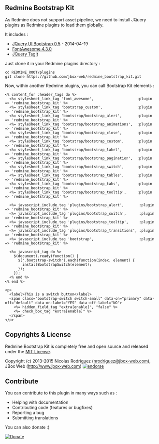 ## Redmine Bootstrap Kit

As Redmine does not support asset pipeline, we need to install JQuery plugins as Redmine plugins to load them globally.

It includes :

* [JQuery UI Bootstrap 0.5](http://jquery-ui-bootstrap.github.io/jquery-ui-bootstrap/) - 2014-04-19
* [FontAwesome 4.3.0](http://fortawesome.github.io/Font-Awesome/)
* [JQuery TagIt](http://aehlke.github.io/tag-it/)

Just clone it in your Redmine plugins directory :

    cd REDMINE_ROOT/plugins
    git clone https://github.com/jbox-web/redmine_bootstrap_kit.git

Now, within another Redmine plugins, you can call Bootstrap Kit elements :

```
<% content_for :header_tags do %>
  <%= stylesheet_link_tag 'font_awesome',                    :plugin => 'redmine_bootstrap_kit' %>
  <%= stylesheet_link_tag 'bootstrap_custom',                :plugin => 'redmine_bootstrap_kit' %>
  <%= stylesheet_link_tag 'bootstrap/bootstrap_alert',       :plugin => 'redmine_bootstrap_kit' %>
  <%= stylesheet_link_tag 'bootstrap/bootstrap_animations',  :plugin => 'redmine_bootstrap_kit' %>
  <%= stylesheet_link_tag 'bootstrap/bootstrap_close',       :plugin => 'redmine_bootstrap_kit' %>
  <%= stylesheet_link_tag 'bootstrap/bootstrap_custom',      :plugin => 'redmine_bootstrap_kit' %>
  <%= stylesheet_link_tag 'bootstrap/bootstrap_label',       :plugin => 'redmine_bootstrap_kit' %>
  <%= stylesheet_link_tag 'bootstrap/bootstrap_pagination',  :plugin => 'redmine_bootstrap_kit' %>
  <%= stylesheet_link_tag 'bootstrap/bootstrap_switch',      :plugin => 'redmine_bootstrap_kit' %>
  <%= stylesheet_link_tag 'bootstrap/bootstrap_tables',      :plugin => 'redmine_bootstrap_kit' %>
  <%= stylesheet_link_tag 'bootstrap/bootstrap_tabs',        :plugin => 'redmine_bootstrap_kit' %>
  <%= stylesheet_link_tag 'bootstrap/bootstrap_tooltip',     :plugin => 'redmine_bootstrap_kit' %>

  <%= javascript_include_tag 'plugins/bootstrap_alert',       :plugin => 'redmine_bootstrap_kit' %>
  <%= javascript_include_tag 'plugins/bootstrap_switch',      :plugin => 'redmine_bootstrap_kit' %>
  <%= javascript_include_tag 'plugins/bootstrap_tooltip',     :plugin => 'redmine_bootstrap_kit' %>
  <%= javascript_include_tag 'plugins/bootstrap_transitions', :plugin => 'redmine_bootstrap_kit' %>
  <%= javascript_include_tag 'bootstrap',                     :plugin => 'redmine_bootstrap_kit' %>

  <%= javascript_tag do %>
    $(document).ready(function() {
      $('.bootstrap-switch').each(function(index, element) {
        installBootstrapSwitch(element);
      });
    });
  <% end %>
<% end %>

<p>
  <label>This is a switch button</label>
  <span class="bootstrap-switch switch-small" data-on="primary" data-off="default" data-on-label="YES" data-off-label="NO">
    <%= hidden_field_tag "extra[enable]", "false" %>
    <%= check_box_tag "extra[enable]" %>
  </span>
</p>

```


## Copyrights & License

Redmine Bootstrap Kit is completely free and open source and released under the [MIT License](https://github.com/jbox-web/redmine_bootstrap_kit/blob/devel/LICENSE).

Copyright (c) 2013-2015 Nicolas Rodriguez (nrodriguez@jbox-web.com), JBox Web (http://www.jbox-web.com) [![endorse](https://api.coderwall.com/n-rodriguez/endorsecount.png)](https://coderwall.com/n-rodriguez)

## Contribute

You can contribute to this plugin in many ways such as :
* Helping with documentation
* Contributing code (features or bugfixes)
* Reporting a bug
* Submitting translations

You can also donate :)

[![Donate](https://www.paypalobjects.com/en_US/i/btn/btn_donate_LG.gif)](https://www.paypal.com/cgi-bin/webscr?cmd=_s-xclick&hosted_button_id=FBT7E7DAVVEEU)
